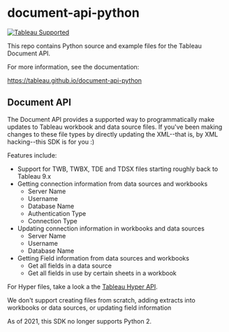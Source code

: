 # document-api-python
[![Tableau Supported](https://img.shields.io/badge/Support%20Level-Tableau%20Supported-53bd92.svg)](https://www.tableau.com/support-levels-it-and-developer-tools)

This repo contains Python source and example files for the Tableau Document API. 

For more information, see the documentation:

<https://tableau.github.io/document-api-python>

Document API
---------------
The Document API provides a supported way to programmatically make updates to Tableau workbook and data source files. If you've been making changes to these file types by directly updating the XML--that is, by XML hacking--this SDK is for you :)

Features include:
- Support for TWB, TWBX, TDE and TDSX files starting roughly back to Tableau 9.x
- Getting connection information from data sources and workbooks
  - Server Name
  - Username
  - Database Name
  - Authentication Type
  - Connection Type
- Updating connection information in workbooks and data sources
  - Server Name
  - Username
  - Database Name
- Getting Field information from data sources and workbooks
  - Get all fields in a data source
  - Get all fields in use by certain sheets in a workbook

For Hyper files, take a look a the [Tableau Hyper API](https://help.tableau.com/current/api/hyper_api/en-us/index.html).

We don't support creating files from scratch, adding extracts into workbooks or data sources, or updating field information

As of 2021, this SDK no longer supports Python 2.
